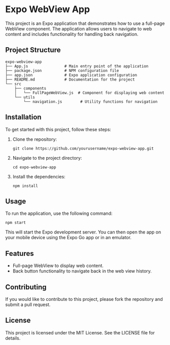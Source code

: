 # Expo WebView App

This project is an Expo application that demonstrates how to use a full-page WebView component. The application allows users to navigate to web content and includes functionality for handling back navigation.

## Project Structure

```
expo-webview-app
├── App.js                # Main entry point of the application
├── package.json          # NPM configuration file
├── app.json              # Expo application configuration
├── README.md             # Documentation for the project
└── src
    ├── components
    │   └── FullPageWebView.js  # Component for displaying web content
    └── utils
        └── navigation.js        # Utility functions for navigation
```

## Installation

To get started with this project, follow these steps:

1. Clone the repository:
   ```
   git clone https://github.com/yourusername/expo-webview-app.git
   ```

2. Navigate to the project directory:
   ```
   cd expo-webview-app
   ```

3. Install the dependencies:
   ```
   npm install
   ```

## Usage

To run the application, use the following command:

```
npm start
```

This will start the Expo development server. You can then open the app on your mobile device using the Expo Go app or in an emulator.

## Features

- Full-page WebView to display web content.
- Back button functionality to navigate back in the web view history.

## Contributing

If you would like to contribute to this project, please fork the repository and submit a pull request. 

## License

This project is licensed under the MIT License. See the LICENSE file for details.